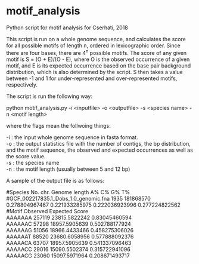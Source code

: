 # motif_analysis
Python script for motif analysis for Cserhati, 2018

This script is run on a whole genome sequence, and calculates the score for all possible motifs of length n, ordered in lexicographic order. Since there are four bases, there are 4<sup>n</sup> possible motifs. The score of any given motif is S = (O + E)/(O - E), where O is the observed occurrence of a given motif, and E is its expected occurrence based on the base pair background distribution, which is also determined by the script. S then takes a value between -1 and 1 for under-represented and over-represented motifs, respectively.

The script is run the following way:

python motif_analysis.py -i \<inputfile\> -o \<outputfile\> -s \<species name\> -n \<motif length\>
  
where the flags mean the follwoing things:

-i : the input whole genome sequence in fasta format.<br/>
-o : the output statistics file with the number of contigs, the bp distribution, and the motif sequence, the observed and expected occurrences as well as the score value.<br/>
-s : the species name<br/>
-n : the motif length (usually between 5 and 12 bp)<br/>

A sample of the output file is as follows:

#Species        No. chr.        Genome length   A%      C%      G%      T%<br/>
#GCF_002217835.1_Dobs_1.0_genomic.fna   1935    181868570       0.278804967467  0.221933285975  0.222036923996  0.277224822562<br/>
#Motif  Observed        Expected        Score<br/>
AAAAAAA 257119  23815.5822242   0.83045460594<br/>
AAAAAAC 57298   18957.5905639   0.502788177924<br/>
AAAAAAG 51056   18966.4433466   0.458275306026<br/>
AAAAAAT 88520   23680.6058956   0.577888092376<br/>
AAAAACA 63707   18957.5905639   0.541337096463<br/>
AAAAACC 29016   15090.5502374   0.315722941096<br/>
AAAAACG 23060   15097.5971964   0.208671493717<br/>
